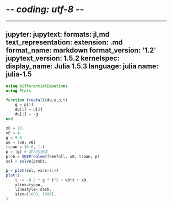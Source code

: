 # -*- coding: utf-8 -*-
---
jupyter:
  jupytext:
    formats: jl,md
    text_representation:
      extension: .md
      format_name: markdown
      format_version: '1.2'
      jupytext_version: 1.5.2
  kernelspec:
    display_name: Julia 1.5.3
    language: julia
    name: julia-1.5
---

```julia
using DifferentialEquations
using Plots
```

```julia
function freefall(du,u,p,t)
    g = p[1]
    du[1] = u[2]
    du[2] = -g
end

x0 = 10.
v0 = 4.
g = 9.8
u0 = [x0; v0]
tspan = (0.0, 1.)
p = [g] # 重力加速度
prob = ODEProblem(freefall, u0, tspan, p)
sol = solve(prob);
```

```julia
p = plot(sol, vars=(1))
plot!(
    t -> -0.5 * g * t^2 + v0*t + x0, 
    xlims=tspan,
    linestyle=:dash,
    size=(1000, 1000),
)
```
